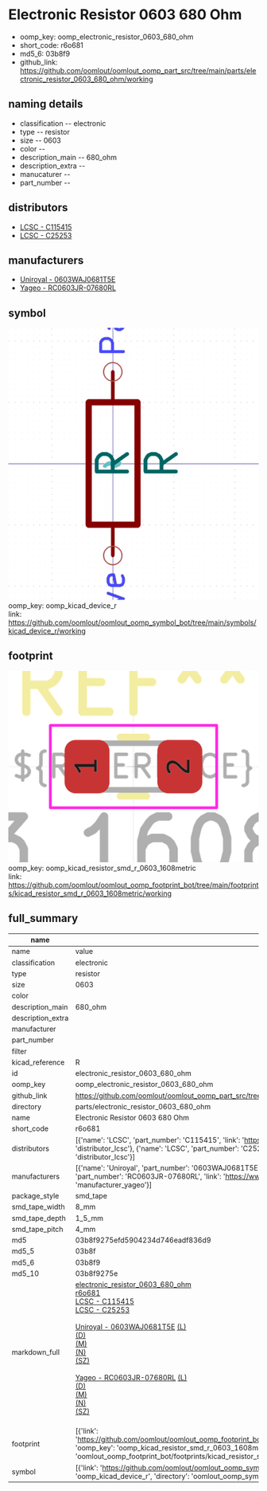 # Electronic Resistor 0603 680 Ohm

  
* oomp_key: oomp_electronic_resistor_0603_680_ohm 
* short_code: r6o681
* md5_6: 03b8f9  
* github_link: https://github.com/oomlout/oomlout_oomp_part_src/tree/main/parts/electronic_resistor_0603_680_ohm/working  
## naming details
* classification -- electronic
* type -- resistor
* size -- 0603
* color -- 
* description_main -- 680_ohm
* description_extra -- 
* manucaturer -- 
* part_number -- 

## distributors
* [LCSC - C115415](https://lcsc.com/product-detail/C115415.html)  
* [LCSC - C25253](https://lcsc.com/product-detail/C25253.html)  

## manufacturers
* [Uniroyal - 0603WAJ0681T5E]()  
* [Yageo - RC0603JR-07680RL](https://www.yageo.com/en/Chart/Download/pdf/RC0603JR-07680RL)  

## symbol

![](symbol/0/working/working_600.png)  
oomp_key: oomp_kicad_device_r  
link: https://github.com/oomlout/oomlout_oomp_symbol_bot/tree/main/symbols/kicad_device_r/working  

## footprint

![](footprint/0/working/working_600.png)  
oomp_key: oomp_kicad_resistor_smd_r_0603_1608metric  
link: https://github.com/oomlout/oomlout_oomp_footprint_bot/tree/main/footprints/kicad_resistor_smd_r_0603_1608metric/working  

## full_summary
| name | value | 
| --- | --- | 
| name | value | 
| classification | electronic | 
| type | resistor | 
| size | 0603 | 
| color |  | 
| description_main | 680_ohm | 
| description_extra |  | 
| manufacturer |  | 
| part_number |  | 
| filter |  | 
| kicad_reference | R | 
| id | electronic_resistor_0603_680_ohm | 
| oomp_key | oomp_electronic_resistor_0603_680_ohm | 
| github_link | https://github.com/oomlout/oomlout_oomp_part_src/tree/main/parts/electronic_resistor_0603_680_ohm/working | 
| directory | parts/electronic_resistor_0603_680_ohm | 
| name | Electronic Resistor 0603 680 Ohm | 
| short_code | r6o681 | 
| distributors | [{'name': 'LCSC', 'part_number': 'C115415', 'link': 'https://lcsc.com/product-detail/C115415.html', 'id': 'distributor_lcsc'}, {'name': 'LCSC', 'part_number': 'C25253', 'link': 'https://lcsc.com/product-detail/C25253.html', 'id': 'distributor_lcsc'}] | 
| manufacturers | [{'name': 'Uniroyal', 'part_number': '0603WAJ0681T5E', 'link': '', 'id': 'manufacturer_uniroyal'}, {'name': 'Yageo', 'part_number': 'RC0603JR-07680RL', 'link': 'https://www.yageo.com/en/Chart/Download/pdf/RC0603JR-07680RL', 'id': 'manufacturer_yageo'}] | 
| package_style | smd_tape | 
| smd_tape_width | 8_mm | 
| smd_tape_depth | 1_5_mm | 
| smd_tape_pitch | 4_mm | 
| md5 | 03b8f9275efd5904234d746eadf836d9 | 
| md5_5 | 03b8f | 
| md5_6 | 03b8f9 | 
| md5_10 | 03b8f9275e | 
| markdown_full | [electronic_resistor_0603_680_ohm](https://github.com/oomlout/oomlout_oomp_part_src/tree/main/parts/electronic_resistor_0603_680_ohm/working)<br>[r6o681](https://github.com/oomlout/oomlout_oomp_part_src/tree/main/parts/electronic_resistor_0603_680_ohm/working)<br>[LCSC - C115415<br>](https://lcsc.com/product-detail/C115415.html)[LCSC - C25253<br>](https://lcsc.com/product-detail/C25253.html)<br>[Uniroyal - 0603WAJ0681T5E]() [(L)<br>](https://www.lcsc.com/search?q=0603WAJ0681T5E)[(D)<br>](https://www.digikey.com/en/products?,keywords=0603WAJ0681T5E)[(M)<br>](https://www.mouser.com/Search/Refine?Keyword=0603WAJ0681T5E)[(N)<br>](https://www.newark.com/search?st=0603WAJ0681T5E)[(SZ)<br>](https://so.szlcsc.com/global.html?k=0603WAJ0681T5E)<br>[Yageo - RC0603JR-07680RL](https://www.yageo.com/en/Chart/Download/pdf/RC0603JR-07680RL) [(L)<br>](https://www.lcsc.com/search?q=RC0603JR-07680RL)[(D)<br>](https://www.digikey.com/en/products?,keywords=RC0603JR-07680RL)[(M)<br>](https://www.mouser.com/Search/Refine?Keyword=RC0603JR-07680RL)[(N)<br>](https://www.newark.com/search?st=RC0603JR-07680RL)[(SZ)<br>](https://so.szlcsc.com/global.html?k=RC0603JR-07680RL)<br> | 
| footprint | [{'link': 'https://github.com/oomlout/oomlout_oomp_footprint_bot/tree/main/foootprntss/kicad_resistor_smd_r_0603_1608metric', 'oomp_key': 'oomp_kicad_resistor_smd_r_0603_1608metric', 'directory': 'oomlout_oomp_footprint_bot/footprints/kicad_resistor_smd_r_0603_1608metric//working/working.kicad_mod'}] | 
| symbol | [{'link': 'https://github.com/oomlout/oomlout_oomp_symbol_bot/tree/main/symbols/kicad_device_r', 'oomp_key': 'oomp_kicad_device_r', 'directory': 'oomlout_oomp_symbol_bot/symbols/kicad_device_r//working/working.kicad_sym'}] | 
